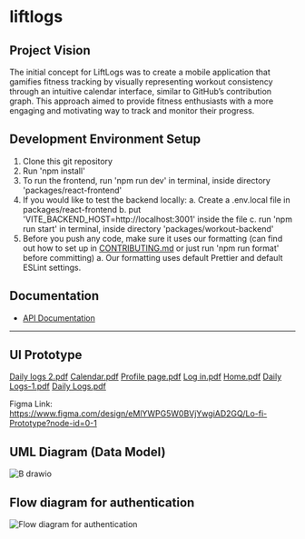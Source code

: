 # liftlogs

## **Project Vision**

The initial concept for LiftLogs was to create a mobile application that gamifies fitness tracking by visually representing workout consistency through an intuitive calendar interface, similar to GitHub’s contribution graph. This approach aimed to provide fitness enthusiasts with a more engaging and motivating way to track and monitor their progress.

## **Development Environment Setup**

1. Clone this git repository
2. Run 'npm install'
3. To run the frontend, run 'npm run dev' in terminal, inside directory 'packages/react-frontend'
4. If you would like to test the backend locally:
   a. Create a .env.local file in packages/react-frontend
   b. put 'VITE_BACKEND_HOST=http://localhost:3001' inside the file
   c. run 'npm run start' in terminal, inside directory 'packages/workout-backend'
5. Before you push any code, make sure it uses our formatting (can find out how to set up in [CONTRIBUTING.md](./docs/CONTRIBUTING.md) or just run 'npm run format' before committing)
   a. Our formatting uses default Prettier and default ESLint settings.

## Documentation

- [API Documentation](./docs/api.md)

---
## UI Prototype
[Daily logs 2.pdf](https://github.com/user-attachments/files/18016319/Daily.logs.2.pdf)
[Calendar.pdf](https://github.com/user-attachments/files/18016318/Calendar.pdf)
[Profile page.pdf](https://github.com/user-attachments/files/18016317/Profile.page.pdf)
[Log in.pdf](https://github.com/user-attachments/files/18016316/Log.in.pdf)
[Home.pdf](https://github.com/user-attachments/files/18016315/Home.pdf)
[Daily Logs-1.pdf](https://github.com/user-attachments/files/18016314/Daily.Logs-1.pdf)
[Daily Logs.pdf](https://github.com/user-attachments/files/18016313/Daily.Logs.pdf)

Figma Link: https://www.figma.com/design/eMlYWPG5W0BVjYwgiAD2GQ/Lo-fi-Prototype?node-id=0-1 

## UML Diagram (Data Model)
![B drawio](https://github.com/user-attachments/assets/4836ea17-2761-4f72-868f-edba59244988)

## Flow diagram for authentication
![Flow diagram for authentication](https://github.com/user-attachments/assets/727acdcc-3786-4ea6-964b-c8e46aebb24f)
